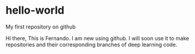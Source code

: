 # hello-world
My first repository on github

Hi there,
This is Fernando. I am new using github.
I will soon use it to make repositories and their corresponding branches of deep learning code.
